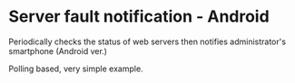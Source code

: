 # Server fault notification - Android
Periodically checks the status of web servers then notifies administrator's smartphone (Android ver.)

Polling based, very simple example.
